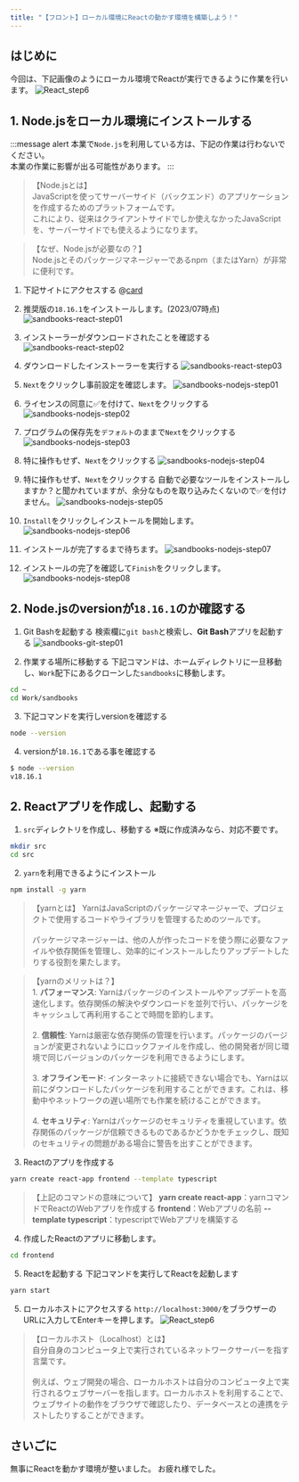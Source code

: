 ```yaml
---
title: "【フロント】ローカル環境にReactの動かす環境を構築しよう！"
---
```


## はじめに
今回は、下記画像のようにローカル環境でReactが実行できるように作業を行います。
![React_step6](/images/React_step6.png)

## 1. Node.jsをローカル環境にインストールする
:::message alert
本業で`Node.js`を利用している方は、下記の作業は行わないでください。<br>本業の作業に影響が出る可能性があります。
:::
>【Node.jsとは】<br>JavaScriptを使ってサーバーサイド（バックエンド）のアプリケーションを作成するためのプラットフォームです。<br>これにより、従来はクライアントサイドでしか使えなかったJavaScriptを、サーバーサイドでも使えるようになります。

>【なぜ、Node.jsが必要なの？】<br>Node.jsとそのパッケージマネージャーであるnpm（またはYarn）が非常に便利です。


1. 下記サイトにアクセスする
@[card](https://nodejs.org/ja)
2. 推奨版の`18.16.1`をインストールします。(2023/07時点)
![sandbooks-react-step01](/images/sandbooks-react-step01.png)
3. インストーラーがダウンロードされたことを確認する
![sandbooks-react-step02](/images/sandbooks-react-step02.png)
4. ダウンロードしたインストーラーを実行する
![sandbooks-react-step03](/images/sandbooks-react-step03.png)

5. `Next`をクリックし事前設定を確認します。
![sandbooks-nodejs-step01](/images/sandbooks-nodejs-step01.png)

6. ライセンスの同意に✅を付けて、`Next`をクリックする
![sandbooks-nodejs-step02](/images/sandbooks-nodejs-step02.png)

7. プログラムの保存先を`デフォルト`のままで`Next`をクリックする
![sandbooks-nodejs-step03](/images/sandbooks-nodejs-step03.png)

8. 特に操作もせず、`Next`をクリックする
![sandbooks-nodejs-step04](/images/sandbooks-nodejs-step04.png)

9. 特に操作もせず、`Next`をクリックする
自動で必要なツールをインストールしますか？と聞かれていますが、余分なものを取り込みたくないので✅を付けません。
![sandbooks-nodejs-step05](/images/sandbooks-nodejs-step05.png)

10. `Install`をクリックしインストールを開始します。
![sandbooks-nodejs-step06](/images/sandbooks-nodejs-step06.png)

11. インストールが完了するまで待ちます。
![sandbooks-nodejs-step07](/images/sandbooks-nodejs-step07.png)

12. インストールの完了を確認して`Finish`をクリックします。
![sandbooks-nodejs-step08](/images/sandbooks-nodejs-step08.png)

## 2. Node.jsのversionが`18.16.1`のか確認する
1. Git Bashを起動する
検索欄に`git bash`と検索し、**Git Bash**アプリを起動する
![sandbooks-git-step01](/images/sandbooks-git-step01.png)


2. 作業する場所に移動する
下記コマンドは、ホームディレクトリに一旦移動し、`Work`配下にあるクローンした`sandbooks`に移動します。
````bash
cd ~
cd Work/sandbooks
````

3. 下記コマンドを実行しversionを確認する
````bash
node --version
````

4. versionが`18.16.1`である事を確認する
````bash
$ node --version
v18.16.1
````

## 2. Reactアプリを作成し、起動する
1. `src`ディレクトリを作成し、移動する
    ※既に作成済みなら、対応不要です。
````bash
mkdir src
cd src
````

2. `yarn`を利用できるようにインストール
````bash
npm install -g yarn
````
>【yarnとは】
YarnはJavaScriptのパッケージマネージャーで、プロジェクトで使用するコードやライブラリを管理するためのツールです。<br><br>パッケージマネージャーは、他の人が作ったコードを使う際に必要なファイルや依存関係を管理し、効率的にインストールしたりアップデートしたりする役割を果たします。

>【yarnのメリットは？】<br>1. **パフォーマンス**: Yarnはパッケージのインストールやアップデートを高速化します。依存関係の解決やダウンロードを並列で行い、パッケージをキャッシュして再利用することで時間を節約します。<br><br>2. **信頼性**: Yarnは厳密な依存関係の管理を行います。パッケージのバージョンが変更されないようにロックファイルを作成し、他の開発者が同じ環境で同じバージョンのパッケージを利用できるようにします。<br><br>3. **オフラインモード**: インターネットに接続できない場合でも、Yarnは以前にダウンロードしたパッケージを利用することができます。これは、移動中やネットワークの遅い場所でも作業を続けることができます。<br><br>4. **セキュリティ**: Yarnはパッケージのセキュリティを重視しています。依存関係のパッケージが信頼できるものであるかどうかをチェックし、既知のセキュリティの問題がある場合に警告を出すことができます。

3. Reactのアプリを作成する
````bash
yarn create react-app frontend --template typescript
````
>【上記のコマンドの意味について】
**yarn create react-app**：yarnコマンドでReactのWebアプリを作成する
**frontend**：Webアプリの名前
**--template typescript**：typescriptでWebアプリを構築する


4. 作成したReactのアプリに移動します。
````bash
cd frontend
````

5. Reactを起動する
下記コマンドを実行してReactを起動します
````bash
yarn start
````
5. ローカルホストにアクセスする
`http://localhost:3000/`をブラウザーのURLに入力してEnterキーを押します。
![React_step6](/images/React_step6.png)
>【ローカルホスト（Localhost）とは】<br>自分自身のコンピュータ上で実行されているネットワークサーバーを指す言葉です。<br><br>例えば、ウェブ開発の場合、ローカルホストは自分のコンピュータ上で実行されるウェブサーバーを指します。ローカルホストを利用することで、ウェブサイトの動作をブラウザで確認したり、データベースとの連携をテストしたりすることができます。

## さいごに
無事にReactを動かす環境が整いました。
お疲れ様でした。